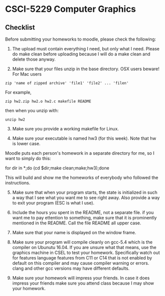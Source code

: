 # CSCI-5229 Computer Graphics


## Checklist

Before submitting your homeworks to moodle, please check the following:

1)  The upload must contain everything I need, but only what I need.  Please do make clean before uploading because I will do a make clean and delete those anyway.

2)  Make sure that your files unzip in the base directory.  OSX users beware!
For Mac users
```
zip 'name of zipped archive' 'file1' 'file2' ... 'filen'
```
For example, 
```
zip hw2.zip hw2.o hw2.c makefile README
```
then when you unzip with:
```
unzip hw2
```

3)  Make sure you provide a working makefile for Linux.

4)  Make sure your executable is named hw3 (for this week).  Note that hw is lower case.

Moodle puts each person's homework in a separate directory for me, so I want to simply do this:

for dir in *;do (cd $dir;make clean;make;hw3);done

This will build and show me the homeworks of everybody who followed the instructions.

5)  Make sure that when your program starts, the state is initialized in such a way that I see what you want me to see right away.  Also provide a way to exit your program (ESC is what I use).

6)  Include the hours you spent in the README, not a separate file.  if you want me to pay ettention to something, make sure that it is prominently mentioned in the README.  Call the file README all upper case.

7)  Make sure that your name is displayed on the window frame.

8)  Make sure your program will compile cleanly on gcc-5.4 which is the compiler on Ubunutu 16.04.  If you are unsure what that means, use the graphics machine in CSEL to test your homework.  Specifically watch out for features language features from C11 or C14 that is not enabled by default on this compiler and may cause compiler warning or errors.  clang and other gcc versions may have different defaults.

9)  Make sure your homework will impress your friends.  In case it does impress your friends make sure you attend class because I may show your homework.
